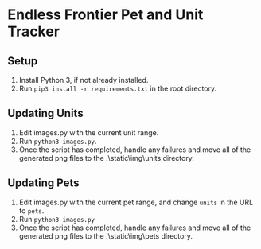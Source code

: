 # Endless Frontier Pet and Unit Tracker

## Setup
1. Install Python 3, if not already installed.
2. Run `pip3 install -r requirements.txt` in the root directory.

## Updating Units
1. Edit images.py with the current unit range.
2. Run `python3 images.py`.
3. Once the script has completed, handle any failures and move all of the generated png files to the .\static\img\units directory.

## Updating Pets
1. Edit images.py with the current pet range, and change `units` in the URL to `pets`.
2. Run `python3 images.py`
3. Once the script has completed, handle any failures and move all of the generated png files to the .\static\img\pets directory.
